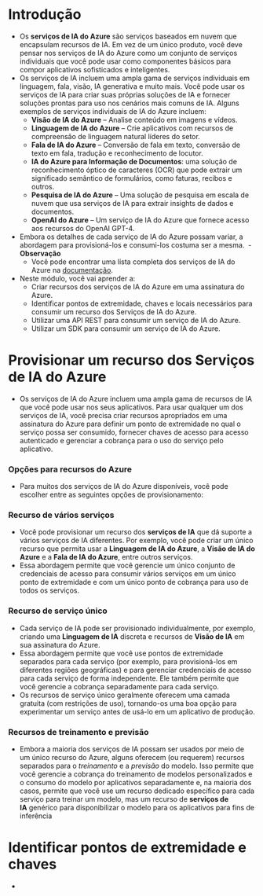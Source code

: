 # Introdução
- Os **serviços de IA do Azure** são serviços baseados em nuvem que encapsulam recursos de IA. Em vez de um único produto, você deve pensar nos serviços de IA do Azure como um conjunto de serviços individuais que você pode usar como componentes básicos para compor aplicativos sofisticados e inteligentes.
- Os serviços de IA incluem uma ampla gama de serviços individuais em linguagem, fala, visão, IA generativa e muito mais. Você pode usar os serviços de IA para criar suas próprias soluções de IA e fornecer soluções prontas para uso nos cenários mais comuns de IA. Alguns exemplos de serviços individuais de IA do Azure incluem:
	- **Visão de IA do Azure** – Analise conteúdo em imagens e vídeos.
	- **Linguagem de IA do Azure** – Crie aplicativos com recursos de compreensão de linguagem natural líderes do setor.
	- **Fala de IA do Azure** – Conversão de fala em texto, conversão de texto em fala, tradução e reconhecimento de locutor.
	- **IA do Azure para Informação de Documentos**: uma solução de reconhecimento óptico de caracteres (OCR) que pode extrair um significado semântico de formulários, como faturas, recibos e outros.
	- **Pesquisa de IA do Azure** – Uma solução de pesquisa em escala de nuvem que usa serviços de IA para extrair insights de dados e documentos.
	- **OpenAI do Azure** – Um serviço de IA do Azure que fornece acesso aos recursos do OpenAI GPT-4.
- Embora os detalhes de cada serviço de IA do Azure possam variar, a abordagem para provisioná-los e consumi-los costuma ser a mesma.
 - **Observação**
	- Você pode encontrar uma lista completa dos serviços de IA do Azure na [documentação](https://learn.microsoft.com/pt-br/azure/ai-services/what-are-ai-services#available-azure-ai-services).
- Neste módulo, você vai aprender a:
	- Criar recursos dos serviços de IA do Azure em uma assinatura do Azure.
	- Identificar pontos de extremidade, chaves e locais necessários para consumir um recurso dos Serviços de IA do Azure.
	- Utilizar uma API REST para consumir um serviço de IA do Azure.
	- Utilizar um SDK para consumir um serviço de IA do Azure.
# Provisionar um recurso dos Serviços de IA do Azure
- Os serviços de IA do Azure incluem uma ampla gama de recursos de IA que você pode usar nos seus aplicativos. Para usar qualquer um dos serviços de IA, você precisa criar recursos apropriados em uma assinatura do Azure para definir um ponto de extremidade no qual o serviço possa ser consumido, fornecer chaves de acesso para acesso autenticado e gerenciar a cobrança para o uso do serviço pelo aplicativo.
### Opções para recursos do Azure
- Para muitos dos serviços de IA do Azure disponíveis, você pode escolher entre as seguintes opções de provisionamento:
### Recurso de vários serviços
- Você pode provisionar um recurso dos **serviços de IA** que dá suporte a vários serviços de IA diferentes. Por exemplo, você pode criar um único recurso que permita usar a **Linguagem de IA do Azure**, a **Visão de IA do Azure** e a **Fala de IA do Azure**, entre outros serviços.
- Essa abordagem permite que você gerencie um único conjunto de credenciais de acesso para consumir vários serviços em um único ponto de extremidade e com um único ponto de cobrança para uso de todos os serviços.
### Recurso de serviço único
- Cada serviço de IA pode ser provisionado individualmente, por exemplo, criando uma **Linguagem de IA** discreta e recursos de **Visão de IA** em sua assinatura do Azure.
- Essa abordagem permite que você use pontos de extremidade separados para cada serviço (por exemplo, para provisioná-los em diferentes regiões geográficas) e para gerenciar credenciais de acesso para cada serviço de forma independente. Ele também permite que você gerencie a cobrança separadamente para cada serviço.
- Os recursos de serviço único geralmente oferecem uma camada gratuita (com restrições de uso), tornando-os uma boa opção para experimentar um serviço antes de usá-lo em um aplicativo de produção.
### Recursos de treinamento e previsão
- Embora a maioria dos serviços de IA possam ser usados por meio de um único recurso do Azure, alguns oferecem (ou requerem) recursos separados para o _treinamento_ e a _previsão_ do modelo. Isso permite que você gerencie a cobrança do treinamento de modelos personalizados e o consumo do modelo por aplicativos separadamente e, na maioria dos casos, permite que você use um recurso dedicado específico para cada serviço para treinar um modelo, mas um recurso de **serviços de IA** genérico para disponibilizar o modelo para os aplicativos para fins de inferência
# Identificar pontos de extremidade e chaves
- 